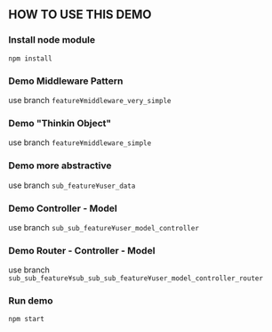 ## HOW TO USE THIS DEMO

### Install node module

```
npm install
```

### Demo Middleware Pattern

use branch `feature¥middleware_very_simple`

### Demo "Thinkin Object"

use branch `feature¥middleware_simple`

### Demo more abstractive

use branch `sub_feature¥user_data`

### Demo Controller - Model

use branch `sub_sub_feature¥user_model_controller`

### Demo Router - Controller - Model

use branch `sub_sub_feature¥sub_sub_sub_feature¥user_model_controller_router`

### Run demo

```
npm start
```

